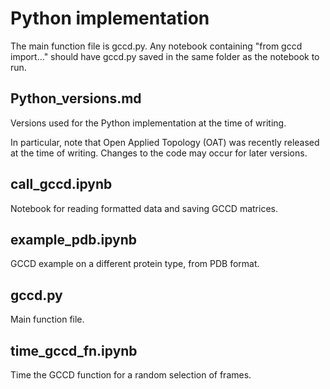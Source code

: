 # Python implementation

The main function file is gccd.py. Any notebook containing "from gccd import..." should have gccd.py saved in the same folder as the notebook to run.

## Python_versions.md

Versions used for the Python implementation at the time of writing.

In particular, note that Open Applied Topology (OAT) was recently released at the time of writing. Changes to the code may occur for later versions.

## call_gccd.ipynb

Notebook for reading formatted data and saving GCCD matrices. 

## example_pdb.ipynb

GCCD example on a different protein type, from PDB format.

## gccd.py

Main function file.

## time_gccd_fn.ipynb 

Time the GCCD function for a random selection of frames.

